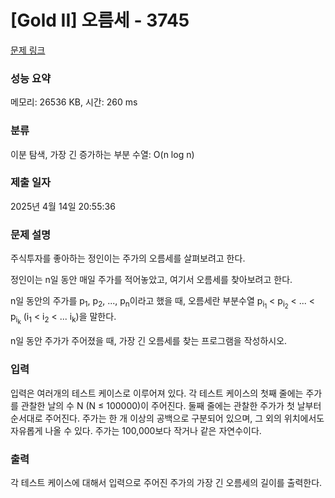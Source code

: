 # [Gold II] 오름세 - 3745 

[문제 링크](https://www.acmicpc.net/problem/3745) 

### 성능 요약

메모리: 26536 KB, 시간: 260 ms

### 분류

이분 탐색, 가장 긴 증가하는 부분 수열: O(n log n)

### 제출 일자

2025년 4월 14일 20:55:36

### 문제 설명

<p>주식투자를 좋아하는 정인이는 주가의 오름세를 살펴보려고 한다.</p>

<p>정인이는 n일 동안 매일 주가를 적어놓았고, 여기서 오름세를 찾아보려고 한다.</p>

<p>n일 동안의 주가를 p<sub>1</sub>, p<sub>2</sub>, ..., p<sub>n</sub>이라고 했을 때, 오름세란 부분수열 p<sub>i<sub>1</sub></sub> < p<sub>i<sub>2</sub></sub> < ... < p<sub>i<sub>k</sub></sub> (i<sub>1</sub> < i<sub>2</sub> < ... i<sub>k</sub>)을 말한다.</p>

<p>n일 동안 주가가 주어졌을 때, 가장 긴 오름세를 찾는 프로그램을 작성하시오.</p>

### 입력 

 <p>입력은 여러개의 테스트 케이스로 이루어져 있다. 각 테스트 케이스의 첫째 줄에는 주가를 관찰한 날의 수 N (N ≤ 100000)이 주어진다. 둘째 줄에는 관찰한 주가가 첫 날부터 순서대로 주어진다. 주가는 한 개 이상의 공백으로 구분되어 있으며, 그 외의 위치에서도 자유롭게 나올 수 있다. 주가는 100,000보다 작거나 같은 자연수이다.</p>

### 출력 

 <p>각 테스트 케이스에 대해서 입력으로 주어진 주가의 가장 긴 오름세의 길이를 출력한다.</p>

